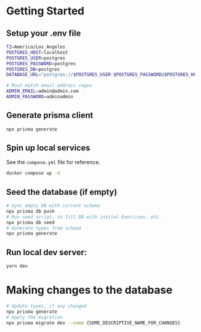 # Getting Started

## Setup your .env file

```bash
TZ=America/Los_Angeles
POSTGRES_HOST=localhost
POSTGRES_USER=postgres
POSTGRES_PASSWORD=postgres
POSTGRES_DB=postgres
DATABASE_URL="postgres://$POSTGRES_USER:$POSTGRES_PASSWORD@$POSTGRES_HOST:5432/$POSTGRES_DB"

# Must match email address regex
ADMIN_EMAIL=admin@admin.com
ADMIN_PASSWORD=adminadmin
```

## Generate prisma client

```bash
npx prisma generate
```

## Spin up local services

See the `compose.yml` file for reference.

```bash
docker compose up -d
```

## Seed the database (if empty)

```bash
# Sync empty DB with current schema
npx prisma db push
# Run seed script, to fill DB with initial Exercises, etc.
npx prisma db seed
# Generate types from schema
npx prisma generate
```

## Run local dev server:

```bash
yarn dev
```

# Making changes to the database

```bash
# Update types, if any changed
npx prisma generate
# Apply the migration
npx prisma migrate dev --name {SOME_DESCRIPTIVE_NAME_FOR_CHANGES}
```
